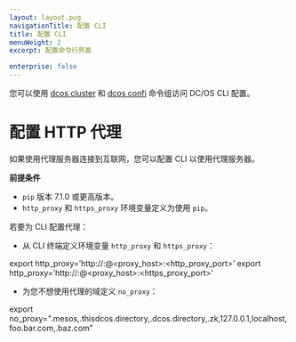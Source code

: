```yaml
---
layout: layout.pug
navigationTitle: 配置 CLI
title: 配置 CLI
menuWeight: 2
excerpt: 配置命令行界面

enterprise: false
---
```



您可以使用 [dcos cluster](/zh/1.11/cli/command-reference/dcos-cluster/) 和 [dcos confi](/zh/1.11/cli/command-reference/dcos-config/) 命令组访问 DC/OS CLI 配置。


# 配置 HTTP 代理

如果使用代理服务器连接到互联网，您可以配置 CLI 以使用代理服务器。

**前提条件**

* `pip` 版本 7.1.0 或更高版本。
* `http_proxy` 和 `https_proxy` 环境变量定义为使用 `pip`。

若要为 CLI 配置代理：

* 从 CLI 终端定义环境变量 `http_proxy` 和 `https_proxy`：

 export http_proxy=’http://<user>:<pass>@<proxy_host>:<http_proxy_port>’
 export http_proxy=’http://<user>:<pass>@<proxy_host>:<https_proxy_port>’


* 为您不想使用代理的域定义 `no_proxy`：

 export no_proxy=".mesos,.thisdcos.directory,.dcos.directory,.zk,127.0.0.1,localhost,foo.bar.com,.baz.com”
